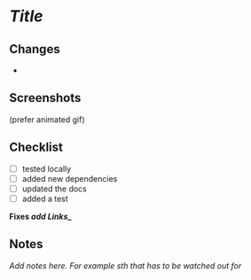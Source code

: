 # _Title_

## Changes
-
## Screenshots
(prefer animated gif)


## Checklist
- [ ] tested locally
- [ ] added new dependencies
- [ ] updated the docs
- [ ] added a test

**Fixes _add Links__**

Notes
-----
_Add notes here._
_For example sth that has to be watched out for_

